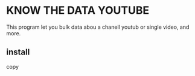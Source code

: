 # KNOW THE DATA YOUTUBE

This program let you bulk data abou a chanell youtub or single video, and more.

## install

copy
